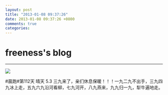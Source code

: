 ```yaml
---
layout: post
title: "2013-01-08 09:37:26"
date: 2013-01-08 09:37:26 +0800
comments: true
categories: 
---
```


# freeness's blog

----------

![](http://okqmqrbgo.bkt.clouddn.com/201301080937261.jpg)

>
\#晨跑\#第112天 晴天 5.3 三九来了，亲们休息保暖！！！一九二九不出手，三九四九冰上走，五九六九沿河看柳，七九河开，八九燕来，九九归一九，犁牛遍地走。